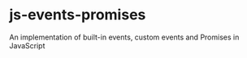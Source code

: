# js-events-promises
An implementation of built-in events, custom events and Promises in JavaScript
